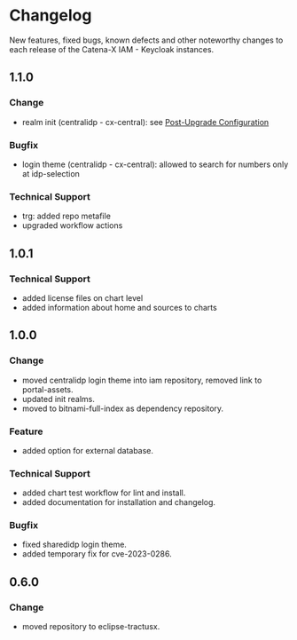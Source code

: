 # Changelog

New features, fixed bugs, known defects and other noteworthy changes to each release of the Catena-X IAM - Keycloak instances.

## 1.1.0

### Change

* realm init (centralidp - cx-central): see [Post-Upgrade Configuration](./charts/centralidp/README.md#post-upgrade-configuration)

### Bugfix

* login theme (centralidp - cx-central): allowed to search for numbers only at idp-selection

### Technical Support

* trg: added repo metafile
* upgraded workflow actions

## 1.0.1

### Technical Support

* added license files on chart level
* added information about home and sources to charts

## 1.0.0

### Change

* moved centralidp login theme into iam repository, removed link to portal-assets.
* updated init realms.
* moved to bitnami-full-index as dependency repository.

### Feature

* added option for external database.

### Technical Support

* added chart test workflow for lint and install.
* added documentation for installation and changelog.

### Bugfix

* fixed sharedidp login theme.
* added temporary fix for cve-2023-0286.

## 0.6.0

### Change

* moved repository to eclipse-tractusx.
